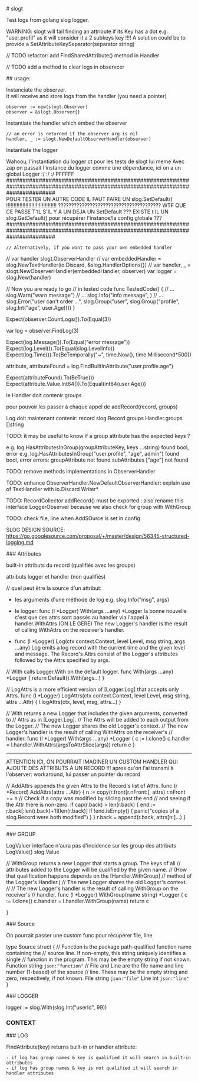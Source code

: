 
# slogt

Test logs from golang slog logger.

WARNING: slogt will fail finding an attribute if its Key has a dot e.g. "user.profil"
as it will consider it a 2 subkeys key !!!!
A solution could be to provide a SetAttributeKeySeparator(separator string)

// TODO refactor: add FindSharedAttribute() method in Handler

// TODO add a method to clear logs in observcer

## usage:

Instanciate the observer.  
It will receive and store logs from the handler (you need a pointer) 

    observer := new(slogt.Observer)
    observer = &slogt.Observer{}

Instantiate the handler which embed the observer

    // an error is returned if the observer arg is nil
    handler, _ := slogt.NewDefaultObserverHandler(observer)

Instantiate the logger

Wahoou, l'instantiation du logger ct pour les tests de slogt lui meme
Avec zap on passait l'instance du logger comme une dépendance, ici on a un global Logger :/ :/ :/ PFFFFF
###############################################################################################################################  
POUR TESTER UN AUTRE CODE IL FAUT FAIRE UN slog.SetDefault() !!!!!!!!!!!!!!!!!!!!!!!!!!!!!!!!!! ???????????????????????????????????????
WTF QUE CE PASSE T'IL S'IL Y A UN DEJA UN SetDefault ??? EXISTE t IL UN slog.GetDefault() pour récupérer l'instance/la config globale ???
###############################################################################################################################

    // Alternatively, if you want to pass your own embedded handler
// var handler slogt.ObserverHandler
// var embeddedHandler = slog.NewTextHandler(io.Discard, &slog.HandlerOptions{})
// var handler, _ = slogt.NewObserverHandler(embeddedHandler, observer)
var logger = slog.New(handler)

// Now you are ready to go
// in tested code
func TestedCode() {
	// ...
	slog.Warn("warn message")
	// ...
	slog.Info("info message", )
	// ...
	slog.Error("user can't order ...", slog.Group("user", slog.Group("profile", slog.Int("age", user.Age))))
}

Expect(observer.CountLogs()).To(Equal(3))

var log = observer.FindLog(3)

Expect(log.Message()).To(Equal("error message"))
Expect(log.Level()).To(Equal(slog.LevelInfo))
Expect(log.Time()).To(BeTemporally("~", time.Now(), time.Millisecond*500))

attribute, attributeFound = log.FindBuiltInAttribute("user.profile.age")

Expect(attributeFound).To(BeTrue())
Expect(attribute.Value.Int64()).To(Equal(int64(user.Age)))


le Handler doit contenir groups

pour pouvoir les passer à chaque appel de   addRecord(record, groups)


Log doit maintenant contenir:
record slog.Record
groups Handler.groups []string
 
TODO: it may be useful to know if a group attribute has the expected keys ?

e.g. log.HasAttributesInGroup(groupAttributeKey, keys ...string) found bool, error
e.g. log.HasAttributesInGroup("user.profile", "age", admin") found bool, error
errors: groupAttribute not found
        subAttributes ["age"] not found

TODO: remove methods implementations in ObserverHandler

TODO: enhance ObserverHandler.NewDefaultObserverHandler: explain use of TextHandler with io.Discard Writer*

TODO: RecordCollector addRecord() must be exported
    : also rename this interface LoggerObserver because we also check for group with WithGroup

TODO: check file, line when AddSOurce is set in config

SLOG DESIGN SOURCE: https://go.googlesource.com/proposal/+/master/design/56345-structured-logging.md

### Attributes

built-in attributs du record (qualifiés avec les groups)

attributs logger et handler (non qualifiés)

// quel peut être la source d'un attribut:
- les arguments d'une méthode de log e.g. slog.Info("msg", args)
- le logger: func (l *Logger) With(args ...any) *Logger
    la bonne nouvelle c'est que ces attrs sont passés au handler via l'appel à handler.WithAttrs (ON LE GERE)
        The new Logger's handler is the result of calling WithAttrs on the receiver's handler.


- func (l *Logger) Log(ctx context.Context, level Level, msg string, args ...any)
    Log emits a log record with the current time and the given level and
    message. The Record's Attrs consist of the Logger's attributes followed by
    the Attrs specified by args.

// With calls Logger.With on the default logger.
func With(args ...any) *Logger {
	return Default().With(args...)
}

// LogAttrs is a more efficient version of [Logger.Log] that accepts only Attrs.
func (l *Logger) LogAttrs(ctx context.Context, level Level, msg string, attrs ...Attr) {
	l.logAttrs(ctx, level, msg, attrs...)
}

// With returns a new Logger that includes the given arguments, converted to
// Attrs as in [Logger.Log].
// The Attrs will be added to each output from the Logger.
// The new Logger shares the old Logger's context.
// The new Logger's handler is the result of calling WithAttrs on the receiver's
// handler.
func (l *Logger) With(args ...any) *Logger {
	c := l.clone()
	c.handler = l.handler.WithAttrs(argsToAttrSlice(args))
	return c
}

************************************************************************************************
ATTENTION ICI, ON POURRAIT IMAGINER UN CUSTOM HANDLER QUI AJOUTE DES ATTRIBUTS À UN RECORD !!!
apres qu'on l'ai transmi à l'observer: workaround, lui passer un pointer du record 

// AddAttrs appends the given Attrs to the Record's list of Attrs.
func (r *Record) AddAttrs(attrs ...Attr) {
	n := copy(r.front[r.nFront:], attrs)
	r.nFront += n
	// Check if a copy was modified by slicing past the end
	// and seeing if the Attr there is non-zero.
	if cap(r.back) > len(r.back) {
		end := r.back[:len(r.back)+1][len(r.back)]
		if !end.isEmpty() {
			panic("copies of a slog.Record were both modified")
		}
	}
	r.back = append(r.back, attrs[n:]...)
}
************************************************************************************************



### GROUP

LogValuer interface n'aura pas d'incidence sur les group des attributs
    LogValue() slog.Value 


// WithGroup returns a new Logger that starts a group. The keys of all
// attributes added to the Logger will be qualified by the given name.
// (How that qualification happens depends on the [Handler.WithGroup]
// method of the Logger's Handler.)
// The new Logger shares the old Logger's context.
//
// The new Logger's handler is the result of calling WithGroup on the receiver's
// handler.
func (l *Logger) WithGroup(name string) *Logger {
	c := l.clone()
	c.handler = l.handler.WithGroup(name)
	return c

}

### Source

On pourrait passer une custom func pour récupérer file, line

type Source struct {
	// Function is the package path-qualified function name containing the
	// source line. If non-empty, this string uniquely identifies a single
	// function in the program. This may be the empty string if not known.
	Function string `json:"function"`
	// File and Line are the file name and line number (1-based) of the source
	// line. These may be the empty string and zero, respectively, if not known.
	File string `json:"file"`
	Line int    `json:"line"`
}

### LOGGER

logger := slog.With(slog.Int("userId", 99))

### CONTEXT

### LOG

FindAttribute(key) returns built-in or handler attribute:

	- if log has group names & key is qualified it will search in built-in attributes
	- if log has group names & key is not qualified it will search in handler attributes






